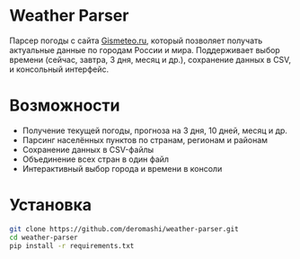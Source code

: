 # Weather Parser
Парсер погоды с сайта [Gismeteo.ru](https://www.gismeteo.ru), который позволяет получать актуальные данные по городам России и мира. Поддерживает выбор времени (сейчас, завтра, 3 дня, месяц и др.), сохранение данных в CSV, и консольный интерфейс.

# Возможности
- Получение текущей погоды, прогноза на 3 дня, 10 дней, месяц и др.
- Парсинг населённых пунктов по странам, регионам и районам
- Сохранение данных в CSV-файлы
- Объединение всех стран в один файл
- Интерактивный выбор города и времени в консоли

#  Установка
```bash
git clone https://github.com/deromashi/weather-parser.git
cd weather-parser
pip install -r requirements.txt
